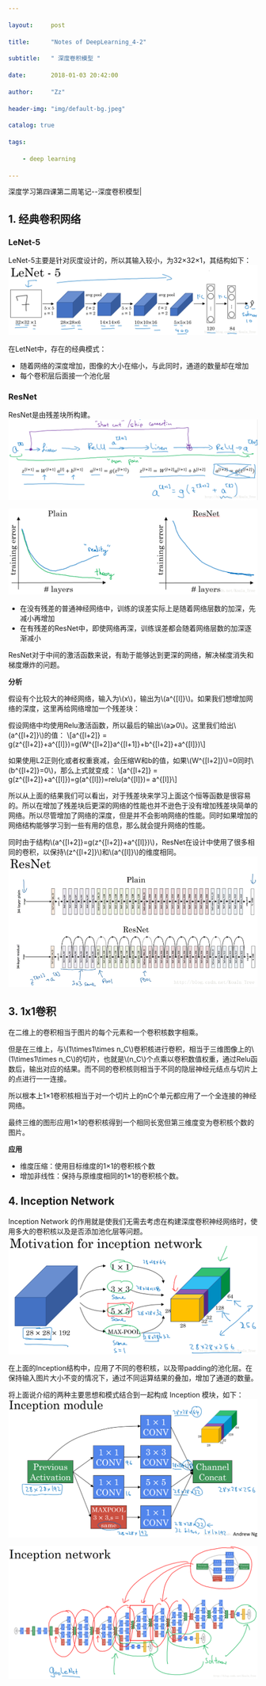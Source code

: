 ```yaml
---

layout:     post

title:      "Notes of DeepLearning_4-2"

subtitle:   " 深度卷积模型 "

date:       2018-01-03 20:42:00

author:     "Zz"

header-img: "img/default-bg.jpeg"

catalog: true

tags:

    - deep learning

---
```


深度学习第四课第二周笔记--深度卷积模型|

## 1. 经典卷积网络

### LeNet-5

LeNet-5主要是针对灰度设计的，所以其输入较小，为32×32×1，其结构如下：
![](/img/post/20180103-01.png)

在LetNet中，存在的经典模式：
* 随着网络的深度增加，图像的大小在缩小，与此同时，通道的数量却在增加
* 每个卷积层后面接一个池化层

### ResNet

ResNet是由残差块所构建。
![](/img/post/20180103-02.png)

![](/img/post/20180103-03.png)

* 在没有残差的普通神经网络中，训练的误差实际上是随着网络层数的加深，先减小再增加
* 在有残差的ResNet中，即使网络再深，训练误差都会随着网络层数的加深逐渐减小

ResNet对于中间的激活函数来说，有助于能够达到更深的网络，解决梯度消失和梯度爆炸的问题。

**分析**

假设有个比较大的神经网络，输入为\\(x\\)，输出为\\(a^{[l]}\\)。如果我们想增加网络的深度，这里再给网络增加一个残差块：

假设网络中均使用Relu激活函数，所以最后的输出\\(a⩾0\\)。这里我们给出\\(a^{[l+2]}\\)的值：
\\[a^{[l+2]} = g(z^{[l+2]}+a^{[l]})=g(W^{[l+2]}a^{[l+1]}+b^{[l+2]}+a^{[l]})\\]

如果使用L2正则化或者权重衰减，会压缩W和b的值，如果\\(W^{[l+2]}\\)=0同时\\(b^{[l+2]}=0\\)，那么上式就变成：
\\[a^{[l+2]} = g(z^{[l+2]}+a^{[l]})=g(a^{[l]})=relu(a^{[l]})= a^{[l]}\\]

所以从上面的结果我们可以看出，对于残差块来学习上面这个恒等函数是很容易的。所以在增加了残差块后更深的网络的性能也并不逊色于没有增加残差块简单的网络。所以尽管增加了网络的深度，但是并不会影响网络的性能。同时如果增加的网络结构能够学习到一些有用的信息，那么就会提升网络的性能。

同时由于结构\\(a^{[l+2]}=g(z^{[l+2]}+a^{[l]})\\)，ResNet在设计中使用了很多相同的卷积，以保持\\(z^{[l+2]}\\)和\\(a^{[l]}\\)的维度相同。
![](/img/post/20180103-04.png)

## 3. 1x1卷积

在二维上的卷积相当于图片的每个元素和一个卷积核数字相乘。

但是在三维上，与\\(1\times1\times n_C\\)卷积核进行卷积，相当于三维图像上的\\(1\times1\times n_C\\)的切片，也就是\\(n_C\\)个点乘以卷积数值权重，通过Relu函数后，输出对应的结果。而不同的卷积核则相当于不同的隐层神经元结点与切片上的点进行一一连接。

所以根本上1×1卷积核相当于对一个切片上的nC个单元都应用了一个全连接的神经网络。

最终三维的图形应用1×1的卷积核得到一个相同长宽但第三维度变为卷积核个数的图片。

**应用**

  - 维度压缩：使用目标维度的1×1的卷积核个数
  - 增加非线性：保持与原维度相同的1×1的卷积核个数。

## 4. Inception Network

Inception Network 的作用就是使我们无需去考虑在构建深度卷积神经网络时，使用多大的卷积核以及是否添加池化层等问题。
![](/img/post/20180103-05.png)

在上面的Inception结构中，应用了不同的卷积核，以及带padding的池化层。在保持输入图片大小不变的情况下，通过不同运算结果的叠加，增加了通道的数量。

将上面说介绍的两种主要思想和模式结合到一起构成 Inception 模块，如下：
![](/img/post/20180103-06.png)

![](/img/post/20180103-07.png)


